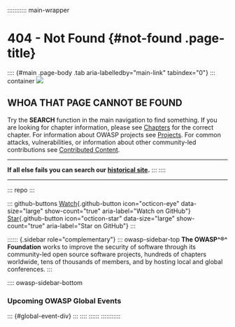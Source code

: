 ::::::::::: main-wrapper
# 404 - Not Found {#not-found .page-title}

:::: {#main .page-body .tab aria-labelledby="main-link" tabindex="0"}
::: container
![](/assets/images/web/404-old-owasp.png)

## WHOA THAT PAGE CANNOT BE FOUND

Try the **SEARCH** function in the main navigation to find something. If
you are looking for chapter information, please see
[Chapters](/chapters/) for the correct chapter. For information about
OWASP projects see [Projects](/projects/). For common attacks,
vulnerabilities, or information about other community-led contributions
see [Contributed Content](/www-community/).

------------------------------------------------------------------------

**If all else fails you can search our [historical
site](https://wiki.owasp.org/).**
:::
::::

------------------------------------------------------------------------

::: repo
:::

::: github-buttons
[Watch](https://github.com/owasp/owasp.github.io/subscription){.github-button
icon="octicon-eye" data-size="large" show-count="true"
aria-label="Watch on GitHub"}
[Star](https://github.com/owasp/owasp.github.io){.github-button
icon="octicon-star" data-size="large" show-count="true"
aria-label="Star on GitHub"}
:::

:::::: {.sidebar role="complementary"}
::: owasp-sidebar-top
**The OWASP^®^ Foundation** works to improve the security of software
through its community-led open source software projects, hundreds of
chapters worldwide, tens of thousands of members, and by hosting local
and global conferences.
:::

:::: owasp-sidebar-bottom
### Upcoming OWASP Global Events

::: {#global-event-div}
:::
::::
::::::
:::::::::::
